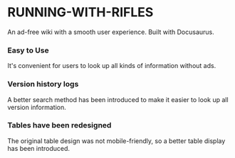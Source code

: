 # RUNNING-WITH-RIFLES

An ad-free wiki with a smooth user experience.
Built with Docusaurus.

### Easy to Use
It's convenient for users to look up all kinds of information without ads.

### Version history logs
A better search method has been introduced to make it easier to look up all version information.

### Tables have been redesigned
The original table design was not mobile-friendly, so a better table display has been introduced.
